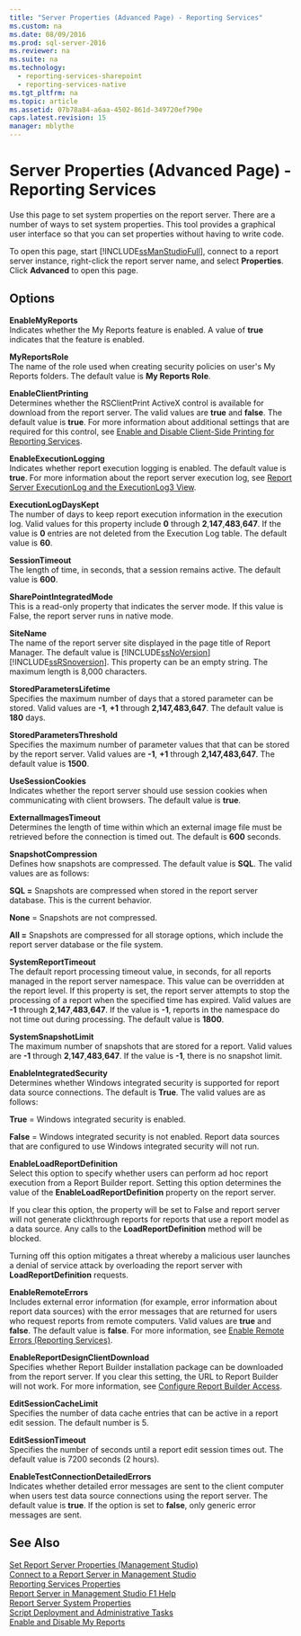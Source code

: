 ```yaml
---
title: "Server Properties (Advanced Page) - Reporting Services"
ms.custom: na
ms.date: 08/09/2016
ms.prod: sql-server-2016
ms.reviewer: na
ms.suite: na
ms.technology: 
  - reporting-services-sharepoint
  - reporting-services-native
ms.tgt_pltfrm: na
ms.topic: article
ms.assetid: 07b78a84-a6aa-4502-861d-349720ef790e
caps.latest.revision: 15
manager: mblythe
---
```

# Server Properties (Advanced Page) - Reporting Services
Use this page to set system properties on the report server. There are a number of ways to set system properties. This tool provides a graphical user interface so that you can set properties without having to write code.  
  
 To open this page, start [!INCLUDE[ssManStudioFull](../../Topics/TopicNameContainA/tokens/ssManStudioFull_md.md)], connect to a report server instance, right-click the report server name, and select **Properties**. Click **Advanced** to open this page.  
  
## Options  
 **EnableMyReports**  
 Indicates whether the My Reports feature is enabled. A value of **true** indicates that the feature is enabled.  
  
 **MyReportsRole**  
 The name of the role used when creating security policies on user's My Reports folders. The default value is **My Reports Role**.  
  
 **EnableClientPrinting**  
 Determines whether the RSClientPrint ActiveX control is available for download from the report server. The valid values are **true** and **false**. The default value is **true**. For more information about additional settings that are required for this control, see [Enable and Disable Client-Side Printing for Reporting Services](../../Topics/TopicNameNotContainA/Enable-and-Disable-Client-Side-Printing-for-Reporting-Services.md).  
  
 **EnableExecutionLogging**  
 Indicates whether report execution logging is enabled. The default value is **true**. For more information about the report server execution log, see [Report Server ExecutionLog and the ExecutionLog3 View](../../Topics/TopicNameNotContainA/Report-Server-ExecutionLog-and-the-ExecutionLog3-View.md).  
  
 **ExecutionLogDaysKept**  
 The number of days to keep report execution information in the execution log. Valid values for this property include **0** through **2**,**147**,**483**,**647**. If the value is **0** entries are not deleted from the Execution Log table. The default value is **60**.  
  
 **SessionTimeout**  
 The length of time, in seconds, that a session remains active. The default value is **600**.  
  
 **SharePointIntegratedMode**  
 This is a read-only property that indicates the server mode. If this value is False, the report server runs in native mode.  
  
 **SiteName**  
 The name of the report server site displayed in the page title of Report Manager. The default value is [!INCLUDE[ssNoVersion](../../Topics/TopicNameContainA/tokens/ssNoVersion_md.md)] [!INCLUDE[ssRSnoversion](../../Topics/TopicNameContainA/tokens/ssRSnoversion_md.md)]. This property can be an empty string. The maximum length is 8,000 characters.  
  
 **StoredParametersLifetime**  
 Specifies the maximum number of days that a stored parameter can be stored. Valid values are **-1**, **+1** through **2,147,483,647**. The default value is **180** days.  
  
 **StoredParametersThreshold**  
 Specifies the maximum number of parameter values that that can be stored by the report server. Valid values are **-1**, **+1** through **2,147,483,647**. The default value is **1500**.  
  
 **UseSessionCookies**  
 Indicates whether the report server should use session cookies when communicating with client browsers. The default value is **true**.  
  
 **ExternalImagesTimeout**  
 Determines the length of time within which an external image file must be retrieved before the connection is timed out. The default is **600** seconds.  
  
 **SnapshotCompression**  
 Defines how snapshots are compressed. The default value is **SQL**. The valid values are as follows:  
  
 **SQL =** Snapshots are compressed when stored in the report server database. This is the current behavior.  
  
 **None** = Snapshots are not compressed.  
  
 **All =** Snapshots are compressed for all storage options, which include the report server database or the file system.  
  
 **SystemReportTimeout**  
 The default report processing timeout value, in seconds, for all reports managed in the report server namespace. This value can be overridden at the report level. If this property is set, the report server attempts to stop the processing of a report when the specified time has expired. Valid values are **-1** through **2**,**147**,**483**,**647**. If the value is **-1**, reports in the namespace do not time out during processing. The default value is **1800**.  
  
 **SystemSnapshotLimit**  
 The maximum number of snapshots that are stored for a report. Valid values are **-1** through **2**,**147**,**483**,**647**. If the value is **-1**, there is no snapshot limit.  
  
 **EnableIntegratedSecurity**  
 Determines whether Windows integrated security is supported for report data source connections. The default is **True**. The valid values are as follows:  
  
 **True** = Windows integrated security is enabled.  
  
 **False** = Windows integrated security is not enabled. Report data sources that are configured to use Windows integrated security will not run.  
  
 **EnableLoadReportDefinition**  
 Select this option to specify whether users can perform ad hoc report execution from a Report Builder report. Setting this option determines the value of the **EnableLoadReportDefinition** property on the report server.  
  
 If you clear this option, the property will be set to False and report server will not generate clickthrough reports for reports that use a report model as a data source. Any calls to the **LoadReportDefinition** method will be blocked.  
  
 Turning off this option mitigates a threat whereby a malicious user launches a denial of service attack by overloading the report server with **LoadReportDefinition** requests.  
  
 **EnableRemoteErrors**  
 Includes external error information (for example, error information about report data sources) with the error messages that are returned for users who request reports from remote computers. Valid values are **true** and **false**. The default value is **false**. For more information, see [Enable Remote Errors (Reporting Services)](../../Topics/TopicNameNotContainA/Enable-Remote-Errors--Reporting-Services-.md).  
  
 **EnableReportDesignClientDownload**  
 Specifies whether Report Builder installation package can be downloaded from the report server. If you clear this setting, the URL to Report Builder will not work. For more information, see [Configure Report Builder Access](../../Topics/TopicNameNotContainA/Configure-Report-Builder-Access.md).  
  
 **EditSessionCacheLimit**  
 Specifies the number of data cache entries that can be active in a report edit session. The default number is 5.  
  
 **EditSessionTimeout**  
 Specifies the number of seconds until a report edit session times out. The default value is 7200 seconds (2 hours).  
  
 **EnableTestConnectionDetailedErrors**  
 Indicates whether detailed error messages are sent to the client computer when users test data source connections using the report server. The default value is **true**. If the option is set to **false**, only generic error messages are sent.  
  
## See Also  
 [Set Report Server Properties (Management Studio)](../../Topics/TopicNameNotContainA/Set-Report-Server-Properties--Management-Studio-.md)   
 [Connect to a Report Server in Management Studio](../../Topics/TopicNameContainA/Connect-to-a-Report-Server-in-Management-Studio.md)   
 [Reporting Services Properties](assetId:///8c855194-4c20-4ecc-a328-5137d54b560c)   
 [Report Server in Management Studio F1 Help](../../Topics/TopicNameNotContainA/Report-Server-in-Management-Studio-F1-Help.md)   
 [Report Server System Properties](assetId:///cd874117-00e5-4ae6-8629-eb9ba9f40478)   
 [Script Deployment and Administrative Tasks](../../Topics/TopicNameNotContainA/Script-Deployment-and-Administrative-Tasks.md)   
 [Enable and Disable My Reports](../../Topics/TopicNameNotContainA/Enable-and-Disable-My-Reports.md)